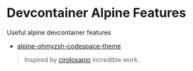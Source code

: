 # Devcontainer Alpine Features
Useful alpine devcontainer features

- [alpine-ohmyzsh-codespace-theme](https://github.com/quentindion/devcontainers-features/tree/main/src/alpine-ohmyzsh-codespace-theme)

> Inspired by [cirolosapio](https://github.com/cirolosapio/devcontainers-features) incredible work.
